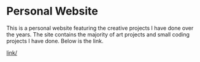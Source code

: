 # Personal Website

<p>This is a personal website featuring the creative projects I have done over the years. 
The site contains the majority of art projects and small coding projects I have done. 
Below is the link. </p>
<a href = 'https://17kimceline.github.io' target="_blank">link/</a>
